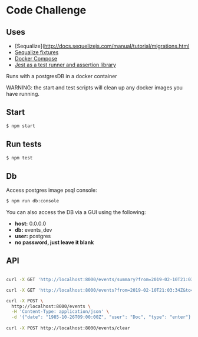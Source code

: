 # Code Challenge

## Uses
- [Sequalize](http://docs.sequelizejs.com/manual/tutorial/migrations.html
- [Sequalize fixtures](https://github.com/modestfake/sequelize-fixtures)
- [Docker Compose](https://docs.docker.com/compose/)
- [Jest as a test runner and assertion library](https://jestjs.io/)

Runs with a postgresDB in a docker container

WARNING: the start and test scripts will clean up any docker images you have running.

## Start

```bash
$ npm start
```

## Run tests

```bash
$ npm test
```

## Db

Access postgres image psql console:

```bash
$ npm run db:console
```
You can also access the DB via a GUI using the following:

- **host:** 0.0.0.0
- **db:** events_dev
- **user:** postgres
- **no password, just leave it blank**

## API

```bash

curl -X GET 'http://localhost:8000/events/summary?from=2019-02-10T21:03:34Z&to=2019-02-25T21:03:34Z&by=hour'

curl -X GET 'http://localhost:8000/events?from=2019-02-10T21:03:34Z&to=2019-02-25T21:03:34Z&by=hour'

curl -X POST \
  http://localhost:8000/events \
  -H 'Content-Type: application/json' \
  -d '{"date": "1985-10-26T09:00:00Z", "user": "Doc", "type": "enter"}'
  
curl -X POST http://localhost:8000/events/clear

```


